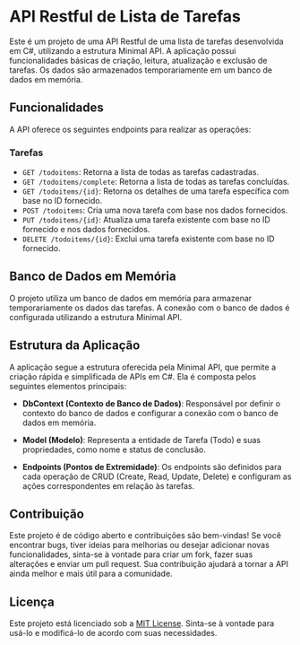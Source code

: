 # API Restful de Lista de Tarefas

Este é um projeto de uma API Restful de uma lista de tarefas desenvolvida em C#, utilizando a estrutura Minimal API. A aplicação possui funcionalidades básicas de criação, leitura, atualização e exclusão de tarefas. Os dados são armazenados temporariamente em um banco de dados em memória.

## Funcionalidades

A API oferece os seguintes endpoints para realizar as operações:

### Tarefas

- `GET /todoitems`: Retorna a lista de todas as tarefas cadastradas.
- `GET /todoitems/complete`: Retorna a lista de todas as tarefas concluídas.
- `GET /todoitems/{id}`: Retorna os detalhes de uma tarefa específica com base no ID fornecido.
- `POST /todoitems`: Cria uma nova tarefa com base nos dados fornecidos.
- `PUT /todoitems/{id}`: Atualiza uma tarefa existente com base no ID fornecido e nos dados fornecidos.
- `DELETE /todoitems/{id}`: Exclui uma tarefa existente com base no ID fornecido.

## Banco de Dados em Memória

O projeto utiliza um banco de dados em memória para armazenar temporariamente os dados das tarefas. A conexão com o banco de dados é configurada utilizando a estrutura Minimal API.

## Estrutura da Aplicação

A aplicação segue a estrutura oferecida pela Minimal API, que permite a criação rápida e simplificada de APIs em C#. Ela é composta pelos seguintes elementos principais:

- **DbContext (Contexto de Banco de Dados)**: Responsável por definir o contexto do banco de dados e configurar a conexão com o banco de dados em memória.

- **Model (Modelo)**: Representa a entidade de Tarefa (Todo) e suas propriedades, como nome e status de conclusão.

- **Endpoints (Pontos de Extremidade)**: Os endpoints são definidos para cada operação de CRUD (Create, Read, Update, Delete) e configuram as ações correspondentes em relação às tarefas.

## Contribuição

Este projeto é de código aberto e contribuições são bem-vindas! Se você encontrar bugs, tiver ideias para melhorias ou desejar adicionar novas funcionalidades, sinta-se à vontade para criar um fork, fazer suas alterações e enviar um pull request. Sua contribuição ajudará a tornar a API ainda melhor e mais útil para a comunidade.

## Licença

Este projeto está licenciado sob a [MIT License](LICENSE). Sinta-se à vontade para usá-lo e modificá-lo de acordo com suas necessidades.
